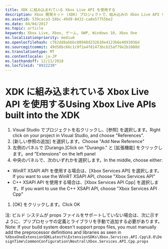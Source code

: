 ```yaml
---
title: XDK に組み込まれている Xbox Live API を使用する
description: Xbox 開発キット (XDK) プロジェクトで、組み込みの Xbox Live API を使用する方法について説明します。
ms.assetid: 539caca3-58bc-49d9-8432-ca8e57755be2
ms.date: 04/04/2017
ms.topic: article
keywords: Xbox Live, Xbox, ゲーム, UWP, Windows 10, Xbox One
ms.localizationpriority: medium
ms.openlocfilehash: c762dd8abbbc80948d232610e4123b6e4893936d
ms.sourcegitcommit: 49d58bc66c1c9f2a4f81473bcb25af79e2b1088d
ms.translationtype: MT
ms.contentlocale: ja-JP
ms.lasthandoff: 12/11/2018
ms.locfileid: "8922239"
---
```

# <a name="using-xbox-live-apis-built-into-the-xdk"></a><span data-ttu-id="e6065-104">XDK に組み込まれている Xbox Live API を使用する</span><span class="sxs-lookup"><span data-stu-id="e6065-104">Using Xbox Live APIs built into the XDK</span></span>

1. <span data-ttu-id="e6065-105">Visual Studio でプロジェクトを右クリックし、[参照] を選択します。</span><span class="sxs-lookup"><span data-stu-id="e6065-105">Right click on your project in Visual Studio, and choose "References".</span></span>
1. <span data-ttu-id="e6065-106">[新しい参照の追加] を選択します。</span><span class="sxs-lookup"><span data-stu-id="e6065-106">Choose "Add New Reference"</span></span>
1. <span data-ttu-id="e6065-107">左側のパネルで [Durango.<build number>]</span><span class="sxs-lookup"><span data-stu-id="e6065-107">Click on "Durango.<build number>"</span></span> <span data-ttu-id="e6065-108"> と [拡張機能] をクリックします。</span><span class="sxs-lookup"><span data-stu-id="e6065-108">and "Extensions" on the left panel</span></span>
1. <span data-ttu-id="e6065-109">中央のパネルで、次のいずれかを選択します。</span><span class="sxs-lookup"><span data-stu-id="e6065-109">In the middle, choose either:</span></span>
- <span data-ttu-id="e6065-110">WinRT XSAPI API を使用する場合は、[Xbox Services API] を選択します。</span><span class="sxs-lookup"><span data-stu-id="e6065-110">If you want to use the WinRT XSAPI API, choose "Xbox Services API"</span></span>
- <span data-ttu-id="e6065-111">C++ XSAPI API を使用する場合は、[Xbox Services API Cpp] を選択します。</span><span class="sxs-lookup"><span data-stu-id="e6065-111">If you want to use the C++ XSAPI API, choose "Xbox Services API Cpp"</span></span>
1. <span data-ttu-id="e6065-112">[OK] をクリックします。</span><span class="sxs-lookup"><span data-stu-id="e6065-112">Click OK</span></span>

<span data-ttu-id="e6065-113">注: ビルド システムが props ファイルをサポートしていない場合は、次に示すように、プリプロセッサの定義とライブラリを手動で追加する必要があります。</span><span class="sxs-lookup"><span data-stu-id="e6065-113">Note: If your build system doesn't support props files, you must manually add the preprocessor definitions and libraries as seen in</span></span>
`%XboxOneExtensionSDKLatest%\ExtensionSDKs\Xbox.Services.API.Cpp\8.0\DesignTime\CommonConfiguration\Neutral\Xbox.Services.API.Cpp.props`
